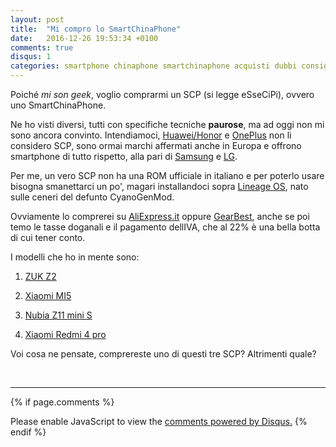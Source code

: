```yaml
---
layout: post
title:  "Mi compro lo SmartChinaPhone"
date:   2016-12-26 19:53:34 +0100
comments: true
disqus: 1
categories: smartphone chinaphone smartchinaphone acquisti dubbi consigli 
---
```


Poiché *mi son geek*, voglio comprarmi un SCP (si legge eSseCiPi), ovvero uno SmartChinaPhone.

Ne ho visti diversi, tutti con specifiche tecniche **paurose**, ma ad oggi non mi sono ancora convinto. 
Intendiamoci, [Huawei/Honor](https://www.vmall.eu/it/) e [OnePlus](https://oneplus.net/it/) non li considero SCP,
sono ormai marchi affermati anche in Europa e offrono smartphone di tutto rispetto, 
alla pari di [Samsung](http://www.samsung.com/it/consumer/mobile-devices/smartphones/) e [LG](http://www.lg.com/it/telefoni-cellulari).

Per me, un vero SCP non ha una ROM ufficiale in italiano e per poterlo usare bisogna smanettarci un po',
magari installandoci sopra [Lineage OS](http://lineageos.org/Yes-this-is-us/), nato sulle ceneri del defunto CyanoGenMod.

Ovviamente lo comprerei su [AliExpress.it](https://it.aliexpress.com/) oppure [GearBest](http://www.gearbest.com/),
anche se poi temo le tasse doganali e il pagamento dellIVA, che al 22% è una bella botta di cui tener conto.

I modelli che ho in mente sono:

1. [ZUK Z2](http://www.hdblog.it/lenovo/schede-tecniche/lenovo-zuk-z2_i3195/)

2. [Xiaomi MI5](http://www.hdblog.it/xiaomi/schede-tecniche/xiaomi-mi-5_i3136/)

3. [Nubia Z11 mini S](http://www.hdblog.it/nubia/schede-tecniche/nubia-z11-mini-s_i3317/)

4. [Xiaomi Redmi 4 pro](http://www.hdblog.it/xiaomi/schede-tecniche/xiaomi-redmi-4-pro_i3328/)

Voi cosa ne pensate, comprereste uno di questi tre SCP? Altrimenti quale?

<script id="dsq-count-scr" src="//misongeek-github-io.disqus.com/count.js" async></script>
<br>
<script async src="//pagead2.googlesyndication.com/pagead/js/adsbygoogle.js"></script>
<!-- Mi Son Geek -->
<ins class="adsbygoogle"
     style="display:block"
     data-ad-client="ca-pub-4380781683351357"
     data-ad-slot="3123045621"
     data-ad-format="auto"></ins>
<script>
(adsbygoogle = window.adsbygoogle || []).push({});
</script>

<hr>

{% if page.comments %}
<div id="disqus_thread"></div>
<script>
/**
*  RECOMMENDED CONFIGURATION VARIABLES: EDIT AND UNCOMMENT THE SECTION BELOW TO INSERT DYNAMIC VALUES FROM YOUR PLATFORM OR CMS.
*  LEARN WHY DEFINING THESE VARIABLES IS IMPORTANT: https://disqus.com/admin/universalcode/#configuration-variables*/
/*
var disqus_config = function () {
this.page.url = PAGE_URL;  // Replace PAGE_URL with your page's canonical URL variable
this.page.identifier = PAGE_IDENTIFIER; // Replace PAGE_IDENTIFIER with your page's unique identifier variable
};
*/
(function() { // DON'T EDIT BELOW THIS LINE
var d = document, s = d.createElement('script');
s.src = '//misongeek-github-io.disqus.com/embed.js';
s.setAttribute('data-timestamp', +new Date());
(d.head || d.body).appendChild(s);
})();
</script>
<noscript>Please enable JavaScript to view the <a href="https://disqus.com/?ref_noscript">comments powered by Disqus.</a></noscript>
{% endif %}

